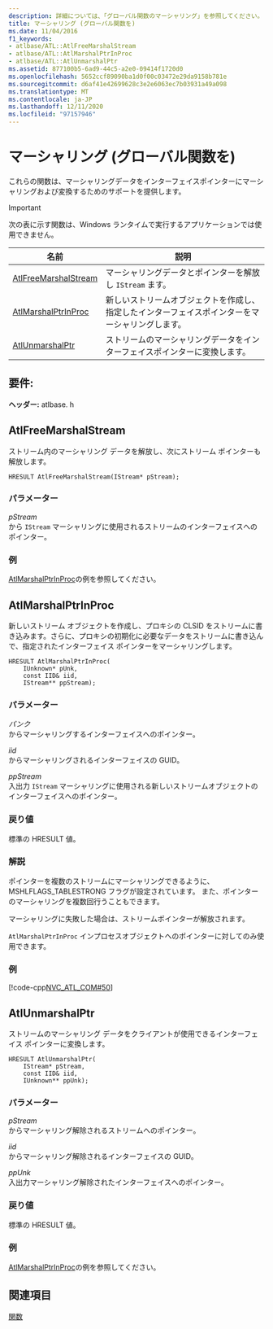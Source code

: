 ```yaml
---
description: 詳細については、「グローバル関数のマーシャリング」を参照してください。
title: マーシャリング (グローバル関数を)
ms.date: 11/04/2016
f1_keywords:
- atlbase/ATL::AtlFreeMarshalStream
- atlbase/ATL::AtlMarshalPtrInProc
- atlbase/ATL::AtlUnmarshalPtr
ms.assetid: 877100b5-6ad9-44c5-a2e0-09414f1720d0
ms.openlocfilehash: 5652ccf89090ba1d0f00c03472e29da9158b781e
ms.sourcegitcommit: d6af41e42699628c3e2e6063ec7b03931a49a098
ms.translationtype: MT
ms.contentlocale: ja-JP
ms.lasthandoff: 12/11/2020
ms.locfileid: "97157946"
---
```

# <a name="marshaling-global-functions"></a>マーシャリング (グローバル関数を)

これらの関数は、マーシャリングデータをインターフェイスポインターにマーシャリングおよび変換するためのサポートを提供します。

> [!IMPORTANT]
> 次の表に示す関数は、Windows ランタイムで実行するアプリケーションでは使用できません。

|名前|説明|
|-|-|
|[AtlFreeMarshalStream](#atlfreemarshalstream)|マーシャリングデータとポインターを解放し `IStream` ます。|
|[AtlMarshalPtrInProc](#atlmarshalptrinproc)|新しいストリームオブジェクトを作成し、指定したインターフェイスポインターをマーシャリングします。|
|[AtlUnmarshalPtr](#atlunmarshalptr)|ストリームのマーシャリングデータをインターフェイスポインターに変換します。|

## <a name="requirements"></a>要件:

**ヘッダー:** atlbase. h

## <a name="atlfreemarshalstream"></a><a name="atlfreemarshalstream"></a> AtlFreeMarshalStream

ストリーム内のマーシャリング データを解放し、次にストリーム ポインターも解放します。

```
HRESULT AtlFreeMarshalStream(IStream* pStream);
```

### <a name="parameters"></a>パラメーター

*pStream*<br/>
から `IStream` マーシャリングに使用されるストリームのインターフェイスへのポインター。

### <a name="example"></a>例

[AtlMarshalPtrInProc](#atlmarshalptrinproc)の例を参照してください。

## <a name="atlmarshalptrinproc"></a><a name="atlmarshalptrinproc"></a> AtlMarshalPtrInProc

新しいストリーム オブジェクトを作成し、プロキシの CLSID をストリームに書き込みます。さらに、プロキシの初期化に必要なデータをストリームに書き込んで、指定されたインターフェイス ポインターをマーシャリングします。

```
HRESULT AtlMarshalPtrInProc(
    IUnknown* pUnk,
    const IID& iid,
    IStream** ppStream);
```

### <a name="parameters"></a>パラメーター

*パンク*<br/>
からマーシャリングするインターフェイスへのポインター。

*iid*<br/>
からマーシャリングされるインターフェイスの GUID。

*ppStream*<br/>
入出力 `IStream` マーシャリングに使用される新しいストリームオブジェクトのインターフェイスへのポインター。

### <a name="return-value"></a>戻り値

標準の HRESULT 値。

### <a name="remarks"></a>解説

ポインターを複数のストリームにマーシャリングできるように、MSHLFLAGS_TABLESTRONG フラグが設定されています。 また、ポインターのマーシャリングを複数回行うこともできます。

マーシャリングに失敗した場合は、ストリームポインターが解放されます。

`AtlMarshalPtrInProc` インプロセスオブジェクトへのポインターに対してのみ使用できます。

### <a name="example"></a>例

[!code-cpp[NVC_ATL_COM#50](../../atl/codesnippet/cpp/marshaling-global-functions_1.cpp)]

## <a name="atlunmarshalptr"></a><a name="atlunmarshalptr"></a> AtlUnmarshalPtr

ストリームのマーシャリング データをクライアントが使用できるインターフェイス ポインターに変換します。

```
HRESULT AtlUnmarshalPtr(
    IStream* pStream,
    const IID& iid,
    IUnknown** ppUnk);
```

### <a name="parameters"></a>パラメーター

*pStream*<br/>
からマーシャリング解除されるストリームへのポインター。

*iid*<br/>
からマーシャリング解除されるインターフェイスの GUID。

*ppUnk*<br/>
入出力マーシャリング解除されたインターフェイスへのポインター。

### <a name="return-value"></a>戻り値

標準の HRESULT 値。

### <a name="example"></a>例

[AtlMarshalPtrInProc](#atlmarshalptrinproc)の例を参照してください。

## <a name="see-also"></a>関連項目

[関数](../../atl/reference/atl-functions.md)
